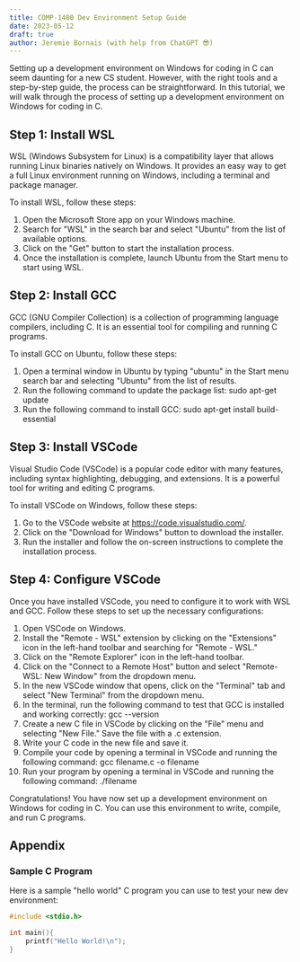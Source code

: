 ```yaml
---
title: COMP-1400 Dev Environment Setup Guide
date: 2023-05-12
draft: true
author: Jeremie Bornais (with help from ChatGPT 😎)
---
```


Setting up a development environment on Windows for coding in C can seem daunting for a new CS student. However, with the right tools and a step-by-step guide, the process can be straightforward. In this tutorial, we will walk through the process of setting up a development environment on Windows for coding in C.

## Step 1: Install WSL

WSL (Windows Subsystem for Linux) is a compatibility layer that allows running Linux binaries natively on Windows. It provides an easy way to get a full Linux environment running on Windows, including a terminal and package manager.

To install WSL, follow these steps:

1. Open the Microsoft Store app on your Windows machine.
1. Search for "WSL" in the search bar and select "Ubuntu" from the list of available options.
1. Click on the "Get" button to start the installation process.
1. Once the installation is complete, launch Ubuntu from the Start menu to start using WSL.

## Step 2: Install GCC

GCC (GNU Compiler Collection) is a collection of programming language compilers, including C. It is an essential tool for compiling and running C programs.

To install GCC on Ubuntu, follow these steps:

1. Open a terminal window in Ubuntu by typing "ubuntu" in the Start menu search bar and selecting "Ubuntu" from the list of results.
1. Run the following command to update the package list: sudo apt-get update
1. Run the following command to install GCC: sudo apt-get install build-essential

## Step 3: Install VSCode

Visual Studio Code (VSCode) is a popular code editor with many features, including syntax highlighting, debugging, and extensions. It is a powerful tool for writing and editing C programs.

To install VSCode on Windows, follow these steps:

1. Go to the VSCode website at https://code.visualstudio.com/.
1. Click on the "Download for Windows" button to download the installer.
1. Run the installer and follow the on-screen instructions to complete the installation process.

## Step 4: Configure VSCode

Once you have installed VSCode, you need to configure it to work with WSL and GCC. Follow these steps to set up the necessary configurations:

1. Open VSCode on Windows.
1. Install the "Remote - WSL" extension by clicking on the "Extensions" icon in the left-hand toolbar and searching for "Remote - WSL."
1. Click on the "Remote Explorer" icon in the left-hand toolbar.
1. Click on the "Connect to a Remote Host" button and select "Remote-WSL: New Window" from the dropdown menu.
1. In the new VSCode window that opens, click on the "Terminal" tab and select "New Terminal" from the dropdown menu.
1. In the terminal, run the following command to test that GCC is installed and working correctly: gcc --version
1. Create a new C file in VSCode by clicking on the "File" menu and selecting "New File." Save the file with a .c extension.
1. Write your C code in the new file and save it.
1. Compile your code by opening a terminal in VSCode and running the following command: gcc filename.c -o filename
1. Run your program by opening a terminal in VSCode and running the following command: ./filename

Congratulations! You have now set up a development environment on Windows for coding in C. You can use this environment to write, compile, and run C programs.

## Appendix

### Sample C Program

Here is a sample "hello world" C program you can use to test your new dev environment:

```c
#include <stdio.h>

int main(){
    printf("Hello World!\n");
}
```
